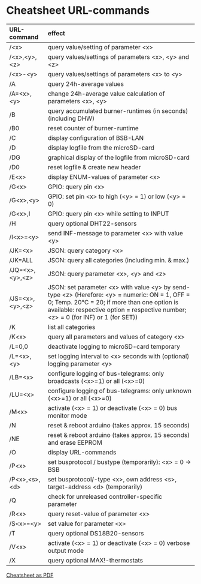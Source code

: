 # Cheatsheet URL-commands #

| URL-command           | effect                                                                    |
|:----------------------|:------------------------------------------------------------------------------|
|  /\<x\>               | query value/setting of parameter \<x\>
|  /\<x\>,\<y\>,\<z\>   | query values/settings of parameters \<x\>, \<y\> and \<z\>   
|  /\<x\>-\<y\>         | query values/settings of parameters \<x\> to \<y\>  
|  /A                   | query 24h-average values  
|  /A=\<x\>,\<y\>       | change 24h-average value calculation of parameters \<x\>, \<y\>  
|  /B                   | query accumulated burner-runtimes (in seconds) (including DHW)  
|  /B0                  | reset counter of burner-runtime  
|  /C                   | display configuration of BSB-LAN  
|  /D                   | display logfile from the microSD-card  
|  /DG                  | graphical display of the logfile from microSD-card  
|  /D0                  | reset logfile & create new header  
|  /E\<x\>              | display ENUM-values of parameter \<x\>  
|  /G\<x\>              | GPIO: query pin \<x\>  
|  /G\<x\>,\<y\>        | GPIO: set pin \<x\> to high (\<y\> = 1) or low (\<y\> = 0)  
|  /G\<x\>,I            | GPIO: query pin \<x\> while setting to INPUT  
|  /H                   | query optional DHT22-sensors  
|  /I\<x\>=\<y\>        | send INF-message to parameter \<x\> with value \<y\>  
|  /JK=\<x\>        	| JSON: query category \<x\>  
|  /JK=ALL        	| JSON: query all categories (including min. & max.)  
|  /JQ=\<x\>,\<y\>,\<z\>      | JSON: query parameter \<x\>, \<y\> and \<z\>  
|  /JS=\<x\>,\<y\>,\<z\>      | JSON: set parameter \<x\> with value \<y\> by send-type \<z\> (Herefore: \<y\> = numeric: ON = 1, OFF = 0; Temp. 20°C = 20; if more than one option is available: respective option = respective number; \<z\> = 0 (for INF) or 1 (for SET))  
|  /K                   | list all categories  
|  /K\<x\>              | query all parameters and values of category \<x\>  
|  /L=0,0               | deactivate logging to microSD-card temporary  
|  /L=\<x\>,\<y\>       | set logging interval to \<x\> seconds with (optional) logging parameter \<y\>  
|  /LB=\<x\>            | configure logging of bus-telegrams: only broadcasts (\<x\>=1) or all (\<x\>=0)  
|  /LU=\<x\>            | configure logging of bus-telegrams: only unknown (\<x\>=1) or all (\<x\>=0)  
|  /M\<x\>              | activate (\<x\> = 1) or deactivate (\<x\> = 0) bus monitor mode  
|  /N                   | reset & reboot arduino (takes approx. 15 seconds)  
|  /NE                  | reset & reboot arduino (takes approx. 15 seconds) and erase EEPROM 
|  /O                   | display URL-commands  
|  /P\<x\>              | set busprotocol / bustype (temporarily): \<x\> = 0 → BSB | 1 → LPB | 2 → PPS  
|  /P\<x\>,\<s\>,\<d\>  | set busprotocol/-type \<x\>, own address \<s\>, target-address \<d\> (temporarily)  
|  /Q                   | check for unreleased controller-specific parameter  
|  /R\<x\>              | query reset-value of parameter \<x\>  
|  /S\<x\>=\<y\>        | set value <y> for parameter \<x\>  
|  /T                   | query optional DS18B20-sensors  
|  /V\<x\>              | activate (\<x\> = 1) or deactivate (\<x\> = 0) verbose output mode  
|  /X                   | query optional MAX!-thermostats  

       
[Cheatsheet as PDF](https://github.com/1coderookie/BSB-LPB-LAN/raw/master/Cheatsheet%20URL-commands_EN.pdf)
    

